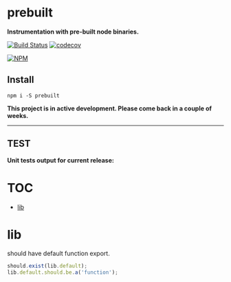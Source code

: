 # prebuilt

**Instrumentation with pre-built node binaries.**


[![Build Status](https://travis-ci.org/noderaider/prebuilt.svg?branch=master)](https://travis-ci.org/noderaider/prebuilt)
[![codecov](https://codecov.io/gh/noderaider/prebuilt/branch/master/graph/badge.svg)](https://codecov.io/gh/noderaider/prebuilt)

[![NPM](https://nodei.co/npm/prebuilt.png?stars=true&downloads=true)](https://nodei.co/npm/prebuilt/)


## Install

`npm i -S prebuilt`


**This project is in active development. Please come back in a couple of weeks.**

---


## TEST

**Unit tests output for current release:**

# TOC
   - [lib](#lib)
<a name=""></a>

<a name="lib"></a>
# lib
should have default function export.

```js
should.exist(lib.default);
lib.default.should.be.a('function');
```

